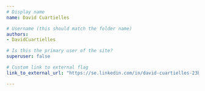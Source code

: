 ```yaml
---
# Display name
name: David Cuartielles

# Username (this should match the folder name)
authors:
- DavidCuartielles

# Is this the primary user of the site?
superuser: false

# Custom link to external flag
link_to_external_url: "https://se.linkedin.com/in/david-cuartielles-23bab14"

---
```

